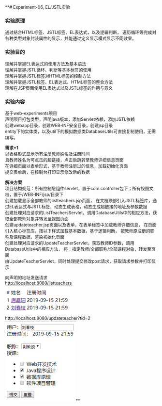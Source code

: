 **# Experiment-06, EL/JSTL实验

### 实验原理

通过结合HTML标签、JSTL标签、EL表达式，以及逻辑判断，
遍历循环等完成对各种类型对象封装属性的显示，并能通过定义显示模式显示不同效果。

### 实验目的

理解并掌握EL表达式的使用方法及基本语法  
理解并掌握JSTL循环、判断等基本标签的使用  
理解并掌握JSTL标签对HTML标签的控制方法  
理解并掌握JSTL标签、EL表达式、HTML标签的整合方法  
理解在JSP页面使用EL表达式以及JSTL标签的作用与意义  

### 实验内容

基于web-experiments项目  
声明项目打包类型，声明java版本，添加Servlet依赖，添加JSTL依赖  
创建webapp目录，创建WEB-INF安全目录，创建jsp目录  
entity下的实体类，以及util下的模拟数据类DatabaseUtils可直接复制使用，无需编写。  

**需求+1**  
以表格形式显示所有注册教师姓名及注册时间  
且教师姓名为可点击的超链接，点击后跳转至教师详细信息页面  
在详细页面以表单形式，基于教师注册过的信息，加载初始化页面  
提交表单后，在控制台打印显示修改后的数据  

**解决方案**  
项目结构规范：所有控制层组件servlet，置于com.controller包下；所有视图文档，置于/WEB-INF/jsp/目录下  
创建加载显示全部教师的listteachers.jsp页面，
在文档顶部引入JSTL标签库，通过EL表达式与JSTL标签，动态生成表格，动态生成超链接的地址及参数数据  
创建处理对应请求的ListTeachersServlet，调用DatabaseUtils中的相应方法，获取全部教师对象并转发至视图页面  
创建updateteacher.jsp页面以及表单，在表单标签中加载教师详细信息，
在页面引入核心标签库，按以下样式加载基本数据，基于逻辑判断，
按教师原注册的职称及课程数据，渲染初始化页面  
创建处理对应请求的UpdateTeacherServlet，获取教师ID参数，调用DatabaseUtils中的相应方法，
将：指定教师/全部职称/全部课程对象，转发至页面  
由UpdateTeacherServlet，同时处理提交修改post请求，获取请求参数并打印显示  

向声明的地址发送请求  
http://localhost:8080/listteachers  
![](./asserts/exp06-01.png)  
http://localhost:8080/updateteacher?tid=2  
![](./asserts/exp06-02.png)**  